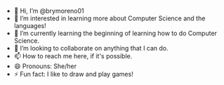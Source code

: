 - 👋 Hi, I’m @brymoreno01
- 👀 I’m interested in learning more about Computer Science and the languages!
- 🌱 I’m currently learning the beginning of learning how to do Computer Science.
- 💞️ I’m looking to collaborate on anything that I can do.
- 📫 How to reach me here, if it's possible.
- 😄 Pronouns: She/her
- ⚡ Fun fact: I like to draw and play games!

<!---
brymoreno01/brymoreno01 is a ✨ special ✨ repository because its `README.md` (this file) appears on your GitHub profile.
You can click the Preview link to take a look at your changes.
--->
